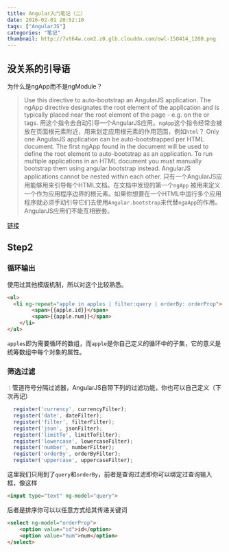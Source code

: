```yaml
---
title: Angular入门笔记（二）
date: 2016-02-01 20:52:10
tags: ["AngularJS"]
categories: "笔记"
thumbnail: http://7xt64w.com2.z0.glb.clouddn.com/owl-158414_1280.png
---
```


## 没关系的引导语
为什么是ngApp而不是ngModule？

>Use this directive to auto-bootstrap an AngularJS application. The ngApp directive designates the root element of the application and is typically placed near the root element of the page - e.g. on the or tags.
用这个指令去自动引导一个AngularJS应用。`ngApp`这个指令经常会被放在页面根元素附近，用来划定应用根元素的作用范围，例如`html`？
>Only one AngularJS application can be auto-bootstrapped per HTML document. The first ngApp found in the document will be used to define the root element to auto-bootstrap as an application. To run multiple applications in an HTML document you must manually bootstrap them using angular.bootstrap instead. AngularJS applications cannot be nested within each other.
只有一个AngularJS应用能够用来引导每个HTML文档。在文档中发现的第一个`ngApp` 被用来定义一个作为应用程序边界的根元素。如果你想要在一个HTML中运行多个应用程序就必须手动引导它们去使用`Angular.bootstrap`来代替`ngaApp`的作用。AngularJS应用们不能互相嵌套。
 <!--more-->


[链接](https://docs.angularjs.org/api/ng/directive/ngApp)

## Step2

### 循环输出
使用过其他模版机制，所以对这个比较熟悉。
```html
<ul>
  <li ng-repeat="apple in apples | filter:query | orderBy: orderProp">
		<span>{{apple.id}}</span>
		<span>{{apple.num}}</span>
	</li>
</ul>
```
`apples`即为需要循环的数组，而`apple`是你自己定义的循环中的子集，它的意义是统筹数组中每个对象的属性。

### 筛选过滤
`｜`管道符号分隔过滤器，AngularJS自带下列的过滤功能，你也可以自己定义（下次再记）

```js
  register('currency', currencyFilter);
  register('date', dateFilter);
  register('filter', filterFilter);
  register('json', jsonFilter);
  register('limitTo', limitToFilter);
  register('lowercase', lowercaseFilter);
  register('number', numberFilter);
  register('orderBy', orderByFilter);
  register('uppercase', uppercaseFilter);
```
这里我们只用到了`query`和`orderBy`，前者是查询过滤即你可以绑定过查询输入框，像这样

```html
<input type="text" ng-model="query">
```

后者是排序你可以以任意方式给其传递关键词

```html
<select ng-model="orderProp">
	<option value="id">id</option>
	<option value="num">num</option>
</select>
```


